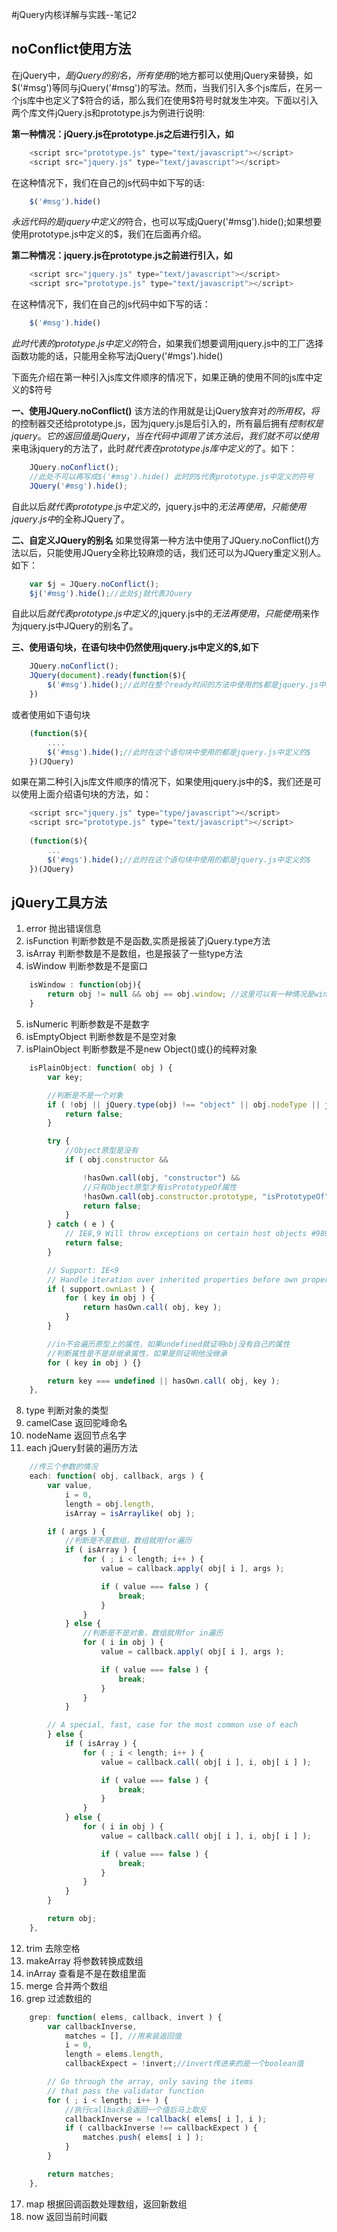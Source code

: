 #jQuery内核详解与实践--笔记2

## noConflict使用方法

在jQuery中，$是jQuery的别名，所有使用$的地方都可以使用jQuery来替换，如$('#msg')等同与jQuery('#msg')的写法。然而，当我们引入多个js库后，在另一个js库中也定义了$符合的话，那么我们在使用$符号时就发生冲突。下面以引入两个库文件jQuery.js和prototype.js为例进行说明:

**第一种情况：jQuery.js在prototype.js之后进行引入，如**
```javascript
	<script src="prototype.js" type="text/javascript"></script>	
	<script src="jquery.js" type="text/javascript"></script>
```
在这种情况下，我们在自己的js代码中如下写的话:
```javascript
	$('#msg').hide()
```
$永远代码的是jquery中定义的$符合，也可以写成jQuery('#msg').hide();如果想要使用prototype.js中定义的$，我们在后面再介绍。

**第二种情况：jquery.js在prototype.js之前进行引入，如**
```javascript
	<script src="jquery.js" type="text/javascript"></script>
	<script src="prototype.js" type="text/javascript"></script>
```
在这种情况下，我们在自己的js代码中如下写的话：
```javascript
	$('#msg').hide()
```
$此时代表的prototype.js中定义的$符合，如果我们想要调用jquery.js中的工厂选择函数功能的话，只能用全称写法jQuery('#mgs').hide()

下面先介绍在第一种引入js库文件顺序的情况下，如果正确的使用不同的js库中定义的$符号

**一、使用JQuery.noConflict()**
该方法的作用就是让jQuery放弃对$的所用权，将$的控制器交还给prototype.js，因为jquery.js是后引入的，所有最后拥有$控制权是jquery。它的返回值是jQuery，当在代码中调用了该方法后，我们就不可以使用$来电泳jquery的方法了，此时$就代表在prototype.js库中定义的$了。如下：
```javascript
	JQuery.noConflict();
	//此处不可以再写成$('#msg').hide() 此时的$代表prototype.js中定义的符号
	JQuery('#msg').hide();
```
自此以后$就代表prototype.js中定义的$，jquery.js中的$无法再使用，只能使用jquery.js中$的全称JQuery了。

**二、自定义JQuery的别名**
如果觉得第一种方法中使用了JQuery.noConflict()方法以后，只能使用JQuery全称比较麻烦的话，我们还可以为JQuery重定义别人。如下：
```javascript
	var $j = JQuery.noConflict();
	$j('#msg').hide();//此处$j就代表JQuery
```
自此以后$就代表prototype.js中定义的$,jquery.js中的$无法再使用，只能使用$j来作为jquery.js中JQuery的别名了。

**三、使用语句块，在语句块中仍然使用jquery.js中定义的$,如下**
```javascript
	JQuery.noConflict();
	JQuery(document).ready(function($){
		$('#msg').hide();//此时在整个ready时间的方法中使用的$都是jquery.js中定义的$
	})
```
或者使用如下语句块
```javascript
	(function($){
		....
		$('#msg').hide();//此时在这个语句块中使用的都是jquery.js中定义的$
	})(JQuery)
```
如果在第二种引入js库文件顺序的情况下，如果使用jquery.js中的$，我们还是可以使用上面介绍语句块的方法，如：
```javascript
	<script src="jquery.js" type="type/javascript"></script>
	<script src="prototype.js" type="text/javascript"></script>
	
	(function($){
		...
		$('#mgs').hide();//此时在这个语句块中使用的都是jquery.js中定义的$
	})(JQuery)
``` 

## jQuery工具方法

1. error 抛出错误信息
2. isFunction 判断参数是不是函数,实质是报装了jQuery.type方法
3. isArray 判断参数是不是数组，也是报装了一些type方法
4. isWindow 判断参数是不是窗口
```javascript
	isWindow : function(obj){
		return obj != null && obj == obj.window; //这里可以有一种情况是window == window.window window自身引用自己
	}
```
5. isNumeric 判断参数是不是数字
6. isEmptyObject 判断参数是不是空对象
7. isPlainObject 判断参数是不是new Object()或{}的纯粹对象
```javascript
	isPlainObject: function( obj ) {
		var key;

		//判断是不是一个对象
		if ( !obj || jQuery.type(obj) !== "object" || obj.nodeType || jQuery.isWindow( obj ) ) {
			return false;
		}

		try {
			//Object原型是没有
			if ( obj.constructor &&

				!hasOwn.call(obj, "constructor") &&
				//只有Object原型才有isPrototypeOf属性
				!hasOwn.call(obj.constructor.prototype, "isPrototypeOf") ) {
				return false;
			}
		} catch ( e ) {
			// IE8,9 Will throw exceptions on certain host objects #9897
			return false;
		}

		// Support: IE<9
		// Handle iteration over inherited properties before own properties.
		if ( support.ownLast ) {
			for ( key in obj ) {
				return hasOwn.call( obj, key );
			}
		}

		//in不会遍历原型上的属性，如果undefined就证明obj没有自己的属性
		//判断属性是不是非继承属性，如果是则证明他没继承
		for ( key in obj ) {}

		return key === undefined || hasOwn.call( obj, key );
	},
```
8. type 判断对象的类型
9. camelCase 返回驼峰命名
10. nodeName 返回节点名字
11. each jQuery封装的遍历方法
```javascript
	//传三个参数的情况
	each: function( obj, callback, args ) {
		var value,
			i = 0,
			length = obj.length,
			isArray = isArraylike( obj );

		if ( args ) {
			//判断是不是数组，数组就用for遍历
			if ( isArray ) {
				for ( ; i < length; i++ ) {
					value = callback.apply( obj[ i ], args );

					if ( value === false ) {
						break;
					}
				}
			} else {
				//判断是不是对象，数组就用for in遍历
				for ( i in obj ) {
					value = callback.apply( obj[ i ], args );

					if ( value === false ) {
						break;
					}
				}
			}

		// A special, fast, case for the most common use of each
		} else {
			if ( isArray ) {
				for ( ; i < length; i++ ) {
					value = callback.call( obj[ i ], i, obj[ i ] );

					if ( value === false ) {
						break;
					}
				}
			} else {
				for ( i in obj ) {
					value = callback.call( obj[ i ], i, obj[ i ] );

					if ( value === false ) {
						break;
					}
				}
			}
		}

		return obj;
	},
```
12. trim 去除空格
13. makeArray 将参数转换成数组
14. inArray 查看是不是在数组里面
15. merge 合并两个数组
16. grep 过滤数组的
```javascript
	grep: function( elems, callback, invert ) {
		var callbackInverse,
			matches = [], //用来装返回值
			i = 0,
			length = elems.length,
			callbackExpect = !invert;//invert传进来的是一个boolean值

		// Go through the array, only saving the items
		// that pass the validator function
		for ( ; i < length; i++ ) {
			//执行callback会返回一个值后马上取反
			callbackInverse = !callback( elems[ i ], i );
			if ( callbackInverse !== callbackExpect ) {
				matches.push( elems[ i ] );
			}
		}

		return matches;
	},
```
17. map 根据回调函数处理数组，返回新数组
18. now 返回当前时间戳